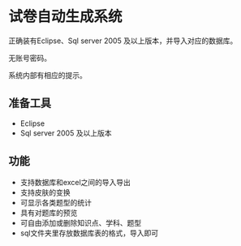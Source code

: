 # 试卷自动生成系统


正确装有Eclipse、Sql server 2005 及以上版本，并导入对应的数据库。

无账号密码。

系统内部有相应的提示。

## 准备工具
* Eclipse
* Sql server 2005 及以上版本

## 功能
* 支持数据库和excel之间的导入导出
* 支持皮肤的变换
* 可显示各类题型的统计
* 具有对题库的预览
* 可自由添加或删除知识点、学科、题型
* sql文件夹里存放数据库表的格式，导入即可